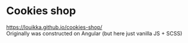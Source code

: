 # Cookies shop

https://louikka.github.io/cookies-shop/  
Originally was constructed on Angular (but here just vanilla JS + SCSS)